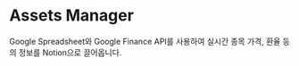 # Assets Manager

Google Spreadsheet와 Google Finance API를 사용하여 실시간 종목 가격, 환율 등의 정보를 Notion으로 끌어옵니다.
